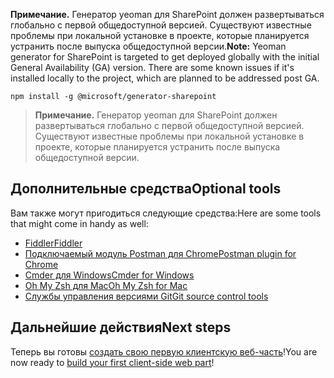 <span data-ttu-id="94bd9-p105">**Примечание.** Генератор yeoman для SharePoint должен развертываться глобально с первой общедоступной версией. Существуют известные проблемы при локальной установке в проекте, которые планируется устранить после выпуска общедоступной версии.</span><span class="sxs-lookup"><span data-stu-id="94bd9-p105">**Note:** Yeoman generator for SharePoint is targeted to get deployed globally with the initial General Availability (GA) version. There are some known issues if it's installed locally to the project, which are planned to be addressed post GA.</span></span>
    
```
npm install -g @microsoft/generator-sharepoint 
```
>**Примечание.** Генератор yeoman для SharePoint должен развертываться глобально с первой общедоступной версией. Существуют известные проблемы при локальной установке в проекте, которые планируется устранить после выпуска общедоступной версии.


## <a name="optional-tools"></a><span data-ttu-id="94bd9-135">Дополнительные средства</span><span class="sxs-lookup"><span data-stu-id="94bd9-135">Optional tools</span></span>

<span data-ttu-id="94bd9-136">Вам также могут пригодиться следующие средства:</span><span class="sxs-lookup"><span data-stu-id="94bd9-136">Here are some tools that might come in handy as well:</span></span>

* [<span data-ttu-id="94bd9-137">Fiddler</span><span class="sxs-lookup"><span data-stu-id="94bd9-137">Fiddler</span></span>](http://www.telerik.com/fiddler)
* [<span data-ttu-id="94bd9-138">Подключаемый модуль Postman для Chrome</span><span class="sxs-lookup"><span data-stu-id="94bd9-138">Postman plugin for Chrome</span></span>](https://www.getpostman.com/docs/introduction)
* [<span data-ttu-id="94bd9-139">Cmder для Windows</span><span class="sxs-lookup"><span data-stu-id="94bd9-139">Cmder for Windows</span></span>](http://cmder.net/)
* [<span data-ttu-id="94bd9-140">Oh My Zsh для Mac</span><span class="sxs-lookup"><span data-stu-id="94bd9-140">Oh My Zsh for Mac</span></span>](http://ohmyz.sh/)
* [<span data-ttu-id="94bd9-141">Службы управления версиями Git</span><span class="sxs-lookup"><span data-stu-id="94bd9-141">Git source control tools</span></span>](https://git-scm.com/)

## <a name="next-steps"></a><span data-ttu-id="94bd9-142">Дальнейшие действия</span><span class="sxs-lookup"><span data-stu-id="94bd9-142">Next steps</span></span>

<span data-ttu-id="94bd9-143">Теперь вы готовы [создать свою первую клиентскую веб-часть](web-parts/get-started/build-a-hello-world-web-part)!</span><span class="sxs-lookup"><span data-stu-id="94bd9-143">You are now ready to [build your first client-side web part](web-parts/get-started/build-a-hello-world-web-part)!</span></span>

